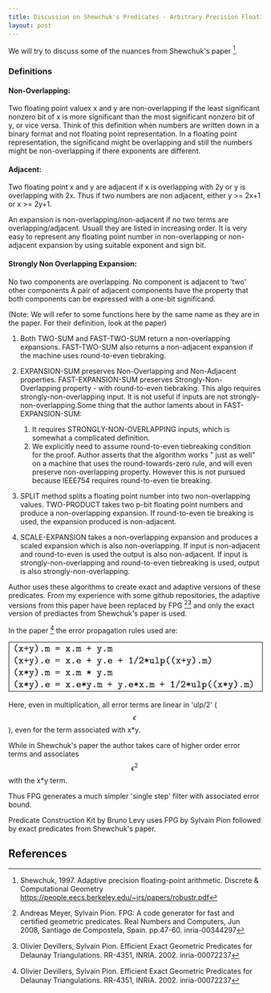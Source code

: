 ```yaml
---
title: Discussion on Shewchuk's Predicates - Arbitrary Precision Floating Point Arithmetic
layout: post
---
```




We will try to  discuss some of the nuances from Shewchuk's paper [^1].



### Definitions

#### Non-Overlapping:

Two floating point valuex x and y are non-overlapping if the least significant nonzero bit of x is more significant than the most significant nonzero bit of y, or vice versa.
Think of this definition when numbers are written down in a binary format and not floating point representation.
In a floating point representation, the significand might be overlapping and still the numbers might be non-overlapping if there exponents are different.



#### Adjacent:

Two floating point x and y are adjacent if x is overlapping with 2y or y is overlapping with 2x. Thus if two numbers are non adjacent, either y >= 2x+1 or x >=  2y+1.


An expansion is non-overlapping/non-adjacent if no two terms are overlapping/adjacent. Usuall they are listed in increasing order.
It is very easy to represent any floating point number in non-overlapping or non-adjacent expansion by using suitable exponent and sign bit.



#### Strongly Non Overlapping Expansion:

No two components are overlapping.
No component is adjacent to 'two' other components
A pair of adjacent components have the property that both components can be expressed with a one-bit significand.


(Note: We will refer to some functions here by the same name as they are in the paper. For their definition, look at the paper)


1. Both TWO-SUM and FAST-TWO-SUM return a non-overlapping expansions. FAST-TWO-SUM also returns a non-adjacent expansion if the machine uses round-to-even tiebraking.

2. EXPANSION-SUM preserves Non-Overlapping and Non-Adjacent properties. FAST-EXPANSION-SUM preserves Strongly-Non-Overlapping property - with round-to-even tiebraking. This algo requires strongly-non-overlapping input. It is not useful if inputs are not strongly-non-overlapping.Some thing that the author laments about in FAST-EXPANSION-SUM:
     1. It requires STRONGLY-NON-OVERLAPPING inputs, which is somewhat a complicated definition.
     2. We explicitly need to assume round-to-even tiebreaking condition for the proof. Author asserts that the algorithm works "	just as well" on a machine that uses the round-towards-zero rule, and will even preserve non-overlapping property. However
     this is not pursued because IEEE754 requires round-to-even tie breaking.


3. SPLIT method splits a floating point number into two non-overlapping values.
TWO-PRODUCT takes two p-bit floating point numbers and produce a non-overlapping expansion. If round-to-even tie breaking is used, the expansion produced is non-adjacent.

4. SCALE-EXPANSION takes a non-overlapping expansion and produces a scaled expansion which is also non-overlapping. If input is non-adjacent and round-to-even is used the output is also non-adjacent. 
If input is strongly-non-overlapping and round-to-even tiebreaking is used, output is also strongly-non-overlapping.




Author uses these algorithms to create exact and adaptive versions of these predicates.
From my experience with some github repositories, the adaptive versions from this paper have been replaced by FPG [^2][^3] and only the exact version of prediactes from Shewchuk's paper is used.



In the paper [^3] the error propagation rules used are:

<img src="/images/common/errorpropagation1.png" alt="voronoi" style="border: 2px solid  gray;">

Here, even in multiplication, all error terms are linear in 'ulp/2' ($$\epsilon$$), even for the term associated with x*y.

While in Shewchuk's paper the author takes care of higher order error terms and associates $$\epsilon^2$$ with the x*y term.

Thus FPG generates a much simpler 'single step' filter with associated error bound.

Predicate Construction Kit by Bruno Levy uses FPG by Sylvain Pion followed by exact predicates from Shewchuk's paper.

## References

[^1]: Shewchuk, 1997. Adaptive precision floating-point arithmetic. Discrete & Computational Geometry https://people.eecs.berkeley.edu/~jrs/papers/robustr.pdf

[^2]: Andreas Meyer, Sylvain Pion. FPG: A code generator for fast and certified geometric predicates. Real Numbers and Computers, Jun 2008, Santiago de Compostela, Spain. pp.47-60. inria-00344297

[^3]: Olivier Devillers, Sylvain Pion. Eﬀicient Exact Geometric Predicates for Delaunay Triangulations. RR-4351, INRIA. 2002. inria-00072237

[^4]: Bruno Lévy. Robustness and Eﬀiciency of Geometric Programs The Predicate Construction Kit (PCK). Computer-Aided Design, 2015. hal-01225202